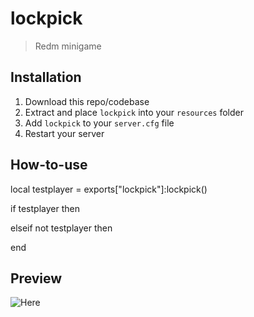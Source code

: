 # lockpick
> Redm minigame

## Installation
1. Download this repo/codebase
2. Extract and place `lockpick` into your `resources` folder
3. Add `lockpick` to your `server.cfg` file
4. Restart your server

## How-to-use
local testplayer = exports["lockpick"]:lockpick()

if testplayer then 

elseif not testplayer then 

end

## Preview
![Here](https://media.discordapp.net/attachments/717693682995691521/906890927921041458/unknown.png)
